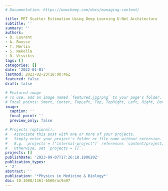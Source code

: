```yaml
---
# Documentation: https://wowchemy.com/docs/managing-content/

title: PET Scatter Estimation Using Deep Learning U-Net Architecture
subtitle: ''
summary: ''
authors:
- B. Laurent
- A. Bousse
- T. Merlin
- S. Nekolla
- D. Visvikis
tags: []
categories: []
date: '2022-01-01'
lastmod: 2023-02-23T18:00:46Z
featured: false
draft: false

# Featured image
# To use, add an image named `featured.jpg/png` to your page's folder.
# Focal points: Smart, Center, TopLeft, Top, TopRight, Left, Right, BottomLeft, Bottom, BottomRight.
image:
  caption: ''
  focal_point: ''
  preview_only: false

# Projects (optional).
#   Associate this post with one or more of your projects.
#   Simply enter your project's folder or file name without extension.
#   E.g. `projects = ["internal-project"]` references `content/project/deep-learning/index.md`.
#   Otherwise, set `projects = []`.
projects: []
publishDate: '2023-09-07T17:26:18.180620Z'
publication_types:
- '2'
abstract: ''
publication: '*Physics in Medicine & Biology*'
doi: 10.1088/1361-6560/ac9a97
---
```

